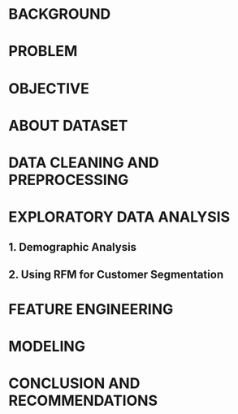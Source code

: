 # BACKGROUND
# PROBLEM
# OBJECTIVE
# ABOUT DATASET
# DATA CLEANING AND PREPROCESSING
# EXPLORATORY DATA ANALYSIS
## 1. Demographic Analysis
## 2. Using RFM for Customer Segmentation
# FEATURE ENGINEERING
# MODELING
# CONCLUSION AND RECOMMENDATIONS
